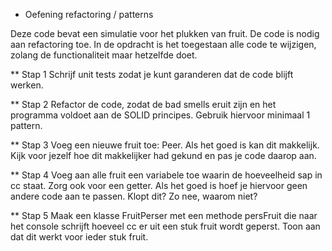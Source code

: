 * Oefening refactoring / patterns

Deze code bevat een simulatie voor het plukken van fruit. De code is nodig aan refactoring toe. In de opdracht is het toegestaan alle code te wijzigen, zolang de functionaliteit maar hetzelfde doet.

** Stap 1
Schrijf unit tests zodat je kunt garanderen dat de code blijft werken.

** Stap 2
Refactor de code, zodat de bad smells eruit zijn en het programma voldoet aan de SOLID principes. Gebruik hiervoor minimaal 1 pattern.

** Stap 3
Voeg een nieuwe fruit toe: Peer. Als het goed is kan dit makkelijk. Kijk voor jezelf hoe dit makkelijker had gekund en pas je code daarop aan.

** Stap 4
Voeg aan alle fruit een variabele toe waarin de hoeveelheid sap in cc staat. Zorg ook voor een getter. Als het goed is hoef je hiervoor geen andere code aan te passen. Klopt dit? Zo nee, waarom niet?

** Stap 5
Maak een klasse FruitPerser met een methode persFruit die naar het console schrijft hoeveel cc er uit een stuk fruit wordt geperst. Toon aan dat dit werkt voor ieder stuk fruit.
